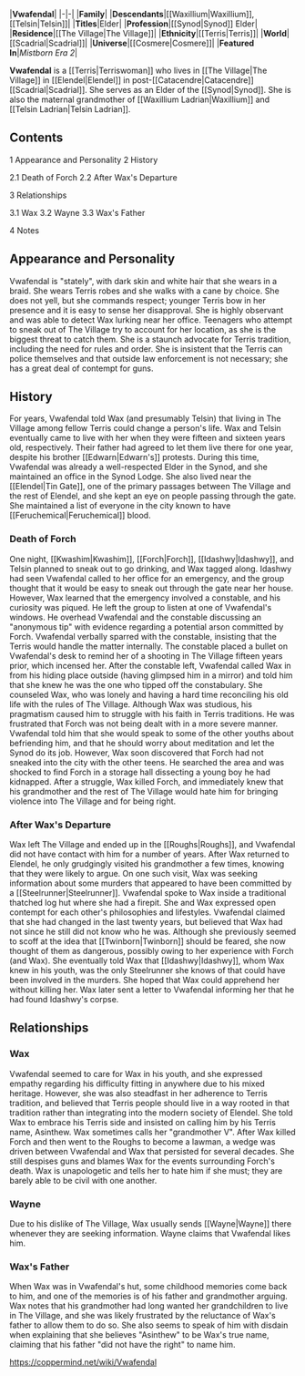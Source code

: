 |**Vwafendal**|
|-|-|
|**Family**|
|**Descendants**|[[Waxillium\|Waxillium]], [[Telsin\|Telsin]]|
|**Titles**|Elder|
|**Profession**|[[Synod\|Synod]] Elder|
|**Residence**|[[The Village\|The Village]]|
|**Ethnicity**|[[Terris\|Terris]]|
|**World**|[[Scadrial\|Scadrial]]|
|**Universe**|[[Cosmere\|Cosmere]]|
|**Featured In**|*Mistborn Era 2*|

**Vwafendal** is a [[Terris\|Terriswoman]] who lives in [[The Village\|The Village]] in [[Elendel\|Elendel]] in post-[[Catacendre\|Catacendre]] [[Scadrial\|Scadrial]]. She serves as an Elder of the [[Synod\|Synod]]. She is also the maternal grandmother of [[Waxillium Ladrian\|Waxillium]] and [[Telsin Ladrian\|Telsin Ladrian]].

## Contents

1 Appearance and Personality
2 History

2.1 Death of Forch
2.2 After Wax's Departure


3 Relationships

3.1 Wax
3.2 Wayne
3.3 Wax's Father


4 Notes


## Appearance and Personality
Vwafendal is "stately", with dark skin and white hair that she wears in a braid. She wears Terris robes and she walks with a cane by choice. She does not yell, but she commands respect; younger Terris bow in her presence and it is easy to sense her disapproval. She is highly observant and was able to detect Wax lurking near her office. Teenagers who attempt to sneak out of The Village try to account for her location, as she is the biggest threat to catch them.
She is a staunch advocate for Terris tradition, including the need for rules and order. She is insistent that the Terris can police themselves and that outside law enforcement is not necessary; she has a great deal of contempt for guns.

## History
For years, Vwafendal told Wax (and presumably Telsin) that living in The Village among fellow Terris could change a person's life. Wax and Telsin eventually came to live with her when they were fifteen and sixteen years old, respectively. Their father had agreed to let them live there for one year, despite his brother [[Edwarn\|Edwarn's]] protests. During this time, Vwafendal was already a well-respected Elder in the Synod, and she maintained an office in the Synod Lodge. She also lived near the [[Elendel\|Tin Gate]], one of the primary passages between The Village and the rest of Elendel, and she kept an eye on people passing through the gate. She maintained a list of everyone in the city known to have [[Feruchemical\|Feruchemical]] blood.

### Death of Forch
One night, [[Kwashim\|Kwashim]], [[Forch\|Forch]], [[Idashwy\|Idashwy]], and Telsin planned to sneak out to go drinking, and Wax tagged along. Idashwy had seen Vwafendal called to her office for an emergency, and the group thought that it would be easy to sneak out through the gate near her house. However, Wax learned that the emergency involved a constable, and his curiosity was piqued. He left the group to listen at one of Vwafendal's windows. He overhead Vwafendal and the constable discussing an "anonymous tip" with evidence regarding a potential arson committed by Forch. Vwafendal verbally sparred with the constable, insisting that the Terris would handle the matter internally. The constable placed a bullet on Vwafendal's desk to remind her of a shooting in The Village fifteen years prior, which incensed her.
After the constable left, Vwafendal called Wax in from his hiding place outside (having glimpsed him in a mirror) and told him that she knew he was the one who tipped off the constabulary. She counseled Wax, who was lonely and having a hard time reconciling his old life with the rules of The Village. Although Wax was studious, his pragmatism caused him to struggle with his faith in Terris traditions. He was frustrated that Forch was not being dealt with in a more severe manner. Vwafendal told him that she would speak to some of the other youths about befriending him, and that he should worry about meditation and let the Synod do its job.
However, Wax soon discovered that Forch had not sneaked into the city with the other teens. He searched the area and was shocked to find Forch in a storage hall dissecting a young boy he had kidnapped. After a struggle, Wax killed Forch, and immediately knew that his grandmother and the rest of The Village would hate him for bringing violence into The Village and for being right.

### After Wax's Departure
Wax left The Village and ended up in the [[Roughs\|Roughs]], and Vwafendal did not have contact with him for a number of years. After Wax returned to Elendel, he only grudgingly visited his grandmother a few times, knowing that they were likely to argue. On one such visit, Wax was seeking information about some murders that appeared to have been committed by a [[Steelrunner\|Steelrunner]]. Vwafendal spoke to Wax inside a traditional thatched log hut where she had a firepit. She and Wax expressed open contempt for each other's philosophies and lifestyles. Vwafendal claimed that she had changed in the last twenty years, but believed that Wax had not since he still did not know who he was. Although she previously seemed to scoff at the idea that [[Twinborn\|Twinborn]] should be feared, she now thought of them as dangerous, possibly owing to her experience with Forch (and Wax). She eventually told Wax that [[Idashwy\|Idashwy]], whom Wax knew in his youth, was the only Steelrunner she knows of that could have been involved in the murders. She hoped that Wax could apprehend her without killing her. Wax later sent a letter to Vwafendal informing her that he had found Idashwy's corpse.

## Relationships
### Wax
Vwafendal seemed to care for Wax in his youth, and she expressed empathy regarding his difficulty fitting in anywhere due to his mixed heritage. However, she was also steadfast in her adherence to Terris tradition, and believed that Terris people should live in a way rooted in that tradition rather than integrating into the modern society of Elendel. She told Wax to embrace his Terris side and insisted on calling him by his Terris name, Asinthew. Wax sometimes calls her "grandmother V".
After Wax killed Forch and then went to the Roughs to become a lawman, a wedge was driven between Vwafendal and Wax that persisted for several decades. She still despises guns and blames Wax for the events surrounding Forch's death. Wax is unapologetic and tells her to hate him if she must; they are barely able to be civil with one another.

### Wayne
Due to his dislike of The Village, Wax usually sends [[Wayne\|Wayne]] there whenever they are seeking information. Wayne claims that Vwafendal likes him.

### Wax's Father
When Wax was in Vwafendal's hut, some childhood memories come back to him, and one of the memories is of his father and grandmother arguing. Wax notes that his grandmother had long wanted her grandchildren to live in The Village, and she was likely frustrated by the reluctance of Wax's father to allow them to do so. She also seems to speak of him with disdain when explaining that she believes "Asinthew" to be Wax's true name, claiming that his father "did not have the right" to name him.



https://coppermind.net/wiki/Vwafendal